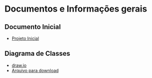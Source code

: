 # Documentos e Informações gerais

## Documento Inicial

- [Projeto Inicial](https://github.com/gabrieltrigolo/Sistema_Cert_Comp1/blob/main/Documentos%20e%20Informa%C3%A7%C3%B5es/22_11_2024%20-%20Grupo%204%20-%20Projeto%20Inicial.pdf)

## Diagrama de Classes

- [draw.io](https://app.diagrams.net/)
- [Arquivo para download](https://github.com/gabrieltrigolo/Sistema_Cert_Comp1/blob/main/Documentos%20e%20Informa%C3%A7%C3%B5es/DiagramaClassesCertificadora.drawio)
  
